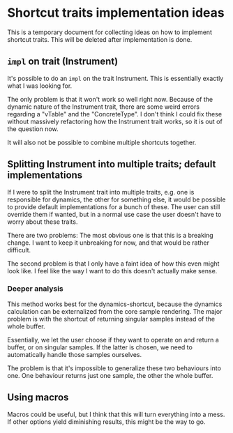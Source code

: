 # Shortcut traits implementation ideas

This is a temporary document for collecting ideas on how to implement shortcut
traits. This will be deleted after implementation is done.

## `impl` on trait (Instrument)

It's possible to do an `impl` on the trait Instrument. This is essentially
exactly what I was looking for.

The only problem is that it won't work so well right now. Because of the dynamic
nature of the Instrument trait, there are some weird errors regarding a "vTable"
and the "ConcreteType". I don't think I could fix these without massively
refactoring how the Instrument trait works, so it is out of the question now.

It will also not be possible to combine multiple shortcuts together.

## Splitting Instrument into multiple traits; default implementations

If I were to split the Instrument trait into multiple traits, e.g. one is
responsible for dynamics, the other for something else, it would be possible
to provide default implementations for a bunch of these. The user can still
override them if wanted, but in a normal use case the user doesn't have to
worry about these traits.

There are two problems: The most obvious one is that this is a breaking change.
I want to keep it unbreaking for now, and that would be rather difficult.

The second problem is that I only have a faint idea of how this even might look
like. I feel like the way I want to do this doesn't actually make sense.

### Deeper analysis

This method works best for the dynamics-shortcut, because the dynamics
calculation can be externalized from the core sample rendering. The major
problem is with the shortcut of returning singular samples instead of the whole
buffer.

Essentially, we let the user choose if they want to operate on and return a
buffer, or on singular samples. If the latter is chosen, we need to
automatically handle those samples ourselves.

The problem is that it's impossible to generalize these two behaviours into one.
One behaviour returns just one sample, the other the whole buffer.

## Using macros

Macros could be useful, but I think that this will turn everything into a mess.
If other options yield diminishing results, this might be the way to go.
